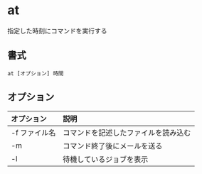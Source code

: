 # at

指定した時刻にコマンドを実行する

## 書式

```
at [オプション] 時間
```

## オプション

|オプション|説明|
|:--|:--|
|-f ファイル名|コマンドを記述したファイルを読み込む|
|-m|コマンド終了後にメールを送る|
|-l|待機しているジョブを表示|
